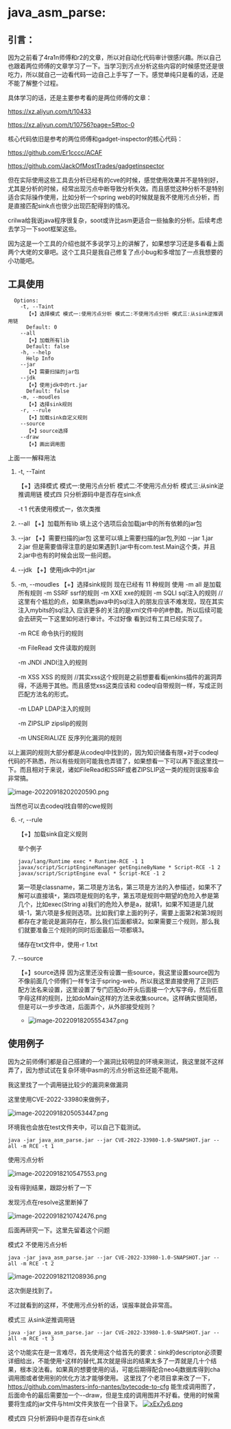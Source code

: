 # java_asm_parse:

## 引言：

因为之前看了4ra1n师傅和r2的文章，所以对自动化代码审计很感兴趣。所以自己也跟着两位师傅的文章学习了一下。当学习到污点分析这些内容的时候感觉还是很吃力，所以就自己一边看代码一边自己上手写了一下。感觉单纯只是看的话，还是不能了解整个过程。

具体学习的话，还是主要参考看的是两位师傅的文章：

https://xz.aliyun.com/t/10433

https://xz.aliyun.com/t/10756?page=5#toc-0

核心代码依旧是参考的两位师傅和gadget-inspector的核心代码：

https://github.com/Er1cccc/ACAF

https://github.com/JackOfMostTrades/gadgetinspector

但在实际使用这些工具去分析已经有的cve的时候，感觉使用效果并不是特别好，尤其是分析的时候，经常出现污点中断导致分析失效。而且感觉这种分析不是特别适合实际操作使用，比如分析一个spring web的时候就是我不使用污点分析，而是直接匹配sink点也很少出现匹配得到的情况。

crilwa给我说java程序很复杂，soot或许比asm更适合一些抽象的分析。后续考虑去学习一下soot框架这些。

因为这是一个工具的介绍也就不多说学习上的讲解了，如果想学习还是多看看上面两个大佬的文章吧。这个工具只是我自己修复了点小bug和多增加了一点我想要的小功能吧。



## 工具使用

```
  Options:
    -t, --Taint
      【+】选择模式 模式一:使用污点分析 模式二:不使用污点分析 模式三:从sink逆推调用链
      Default: 0
    --all
      【+】加载所有lib
      Default: false
    -h, --help
      Help Info
    --jar
      【+】需要扫描的jar包
    --jdk
      【+】使用jdk中的rt.jar
      Default: false
    -m, --moudles
      【+】选择sink规则
    -r, --rule
      【+】加载sink自定义规则
    --source
      【+】source选择
    --draw
      【+】画出调用图
```

上面一一解释用法

1. -t, --Taint

   【+】选择模式 模式一:使用污点分析 模式二:不使用污点分析 模式三:从sink逆推调用链 模式四 只分析源码中是否存在sink点

    -t 1 代表使用模式一，依次类推

2. --all
   【+】加载所有lib
     填上这个选项后会加载jar中的所有依赖的jar包

3. --jar
   【+】需要扫描的jar包
    这里可以填上需要扫描的jar包,列如 --jar 1.jar 2.jar 但是需要值得注意的是如果遇到1.jar中有com.test.Main这个类，并且2.jar中也有的时候会出现一些问题。

4. --jdk
   【+】使用jdk中的rt.jar

5. -m, --moudles
   【+】选择sink规则
     现在已经有 11 种规则
     使用 -m all 是加载所有规则
     -m SSRF  ssrf的规则
     -m XXE    xxe的规则
     -m SQLI   sql注入的规则  //这里有个尴尬的点，如果熟悉java中的sql注入的朋友应该不难发现，现在其实注入mybits的sql注入												应该更多的关注的是xml文件中的#参数。所以后续可能会去研究一下这里如何进行审计。不过好像        												看到过有工具已经实现了。

     -m RCE    命令执行的规则

     -m FileRead  文件读取的规则

     -m JNDI    JNDI注入的规则

     -m XSS     XSS 的规则  //其实xss这个规则是之前想要看看jenkins插件的漏洞弄得，不适用于其他。而且感觉xss这类应该和										    codeql自带规则一样，写成正则匹配方法名的形式。

      -m LDAP LDAP注入的规则

      -m ZIPSLIP zipslip的规则

  	  -m UNSERIALIZE 反序列化漏洞的规则

​		 以上漏洞的规则大部分都是从codeql中找到的，因为知识储备有限+对于codeql代码的不熟悉，所以有些规则可能我也弄错了，如果想看一下可以再下面这里找一下。而且相对于来说，诸如FileRead和SSRF或者ZIPSLIP这一类的规则误报率会非常搞。

![image-20220918202020590.png](https://img1.imgtp.com/2022/09/18/B3a5KoTD.png)

​	当然也可以去codeql找自带的cwe规则      

6. -r, --rule

   【+】加载sink自定义规则

     举个例子

   ```
   java/lang/Runtime exec * Runtime-RCE -1 1
   javax/script/ScriptEngineManager getEngineByName * Script-RCE -1 2
   javax/script/ScriptEngine eval * Script-RCE -1 2
   ```

   第一项是classname，第二项是方法名，第三项是方法的入参描述，如果不了解可以直接填`*`，第四项是规则的名字，第五项是规则中期望的危险入参是第几个，比如exec(String a)我们的危险入参是a，就填1，如果不知道是几就填-1，第六项是多规则选项。比如我们拿上面的列子，需要上面第2和第3规则都存在才能说是漏洞存在，那么我们后面都填2。如果需要三个规则，那么我们就要准备三个规则的同时后面最后一项都填3。

   储存在txt文件中，使用-r 1.txt

7. --source

   【+】source选择
     因为这里还没有设置一些source，我这里设置source因为不像前面几个师傅们一样专注于spring-web，所以我这里直接使用了正则匹配方法名来设置，这里设置了专门匹配do开头后面接一个大写字母，然后任意字母这样的规则，比如doMain这样的方法来收集source。这样确实很简陋，但是可以一步步改进，后面弄个，从外部接受规则？

   - ![image-20220918205554347.png](https://img1.imgtp.com/2022/09/18/UNXNG5RE.png)

## 使用例子

因为之前师傅们都是自己搭建的一个漏洞比较明显的环境来测试，我这里就不这样弄了，因为想试试在复杂环境中asm的污点分析这些还能不能用。

我这里找了一个调用链比较少的漏洞来做漏洞

这里使用CVE-2022-33980来做例子，

![image-20220918205053447.png](https://img1.imgtp.com/2022/09/18/TYoKPN7i.png)

环境我也会放在test文件夹中，可以自己下载测试。

```
java -jar java_asm_parse.jar --jar CVE-2022-33980-1.0-SNAPSHOT.jar --all -m RCE -t 1
```

使用污点分析

![image-20220918210547553.png](https://img1.imgtp.com/2022/09/18/phTOd2bj.png)



没有得到结果，跟踪分析了一下

发现污点在resolve这里断掉了

![image-20220918210742476.png](https://img1.imgtp.com/2022/09/18/VmS0OcHf.png)

后面再研究一下。这里先留着这个问题



模式2 不使用污点分析

```
java -jar java_asm_parse.jar --jar CVE-2022-33980-1.0-SNAPSHOT.jar --all -m RCE -t 2
```

![image-20220918211208936.png](https://img1.imgtp.com/2022/09/18/HuR9J78h.png)

这次倒是找到了。

不过就看到的这样，不使用污点分析的话，误报率就会非常高。



模式三 从sink逆推调用链

```
java -jar java_asm_parse.jar --jar CVE-2022-33980-1.0-SNAPSHOT.jar --all -m RCE -t 3
```

这个功能实在是一言难尽，首先使用这个给首先的要求：sink的descriptor必须要详细给出，不能使用`*`这样的替代,其次就是得出的结果太多了一弄就是几十个结果，根本没法看。如果真的想要使用的话，可能后期得配合neo4j数据库得到cha调用图或者使用别的优化方法才能够使用。
这里找了个老项目拿来改了一下，https://github.com/masters-info-nantes/bytecode-to-cfg
能生成调用图了，后面命令的最后需要加一个--draw，但是生成的调用图并不好看。使用的时候需要将生成的jar文件与html文件夹放在一个目录下。
[![xEx7y6.png](https://s1.ax1x.com/2022/09/26/xEx7y6.png)](https://imgse.com/i/xEx7y6)

模式四 只分析源码中是否存在sink点

